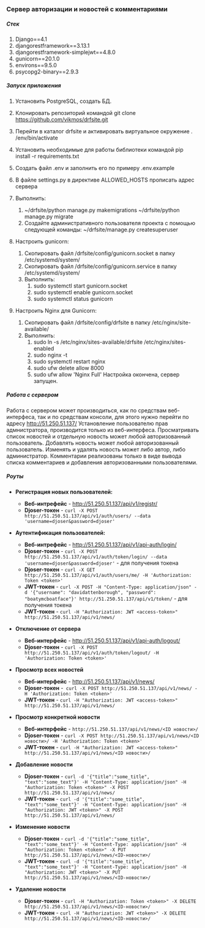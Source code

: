 ### Сервер авторизации и новостей c комментариями
##### Стек
1. Django==4.1
2. djangorestframework==3.13.1
3. djangorestframework-simplejwt==4.8.0
4. gunicorn==20.1.0
5. environs==9.5.0
6. psycopg2-binary==2.9.3

##### Запуск приложения
1. Установить PostgreSQL, создать БД.
2. Клонировать репозиторий командой git clone https://github.com/vikmos/drfsite.git 
3. Перейти в каталог drfsite и активировать виртуальное окружение . /env/bin/activate
4. Установить необходимые для работы библиотеки командой pip install -r requirements.txt
5. Создать файл .env и заполнить его по примеру .env.example
6. В файле settings.py в директиве ALLOWED_HOSTS прописать адрес сервера
7. Выполнить:
    1. ~/drfsite/python manage.py makemigrations
        ~/drfsite/python manage.py migrate
    2. Создайте административного пользователя проекта с помощью следующей команды:
        ~/drfsite/manage.py createsuperuser

8. Настроить gunicorn:
    1. Скопировать файл /drfsite/config/gunicorn.socket в папку /etc/systemd/system/
    2. Скопировать файл /drfsite/config/gunicorn.service в папку /etc/systemd/system/
    3. Выполнить:
        1. sudo systemctl start gunicorn.socket
        2.  sudo systemctl enable gunicorn.socket
        3. sudo systemctl status gunicorn
9. Настроить Nginx для Gunicorn:
    1. Скопировать файл /drfsite/config/drfsite в папку /etc/nginx/site-available/
    2. Выполнить:
        1. sudo ln -s /etc/nginx/sites-available/drfsite /etc/nginx/sites-enabled
        2. sudo nginx -t
        3. sudo systemctl restart nginx
        4. sudo ufw delete allow 8000
        5. sudo ufw allow 'Nginx Full'
Настройка окончена, сервер запущен.

##### Работа с сервером
Работа с сервером может производиться, как по средствам веб-интерфеса, так и по средствам консоли,
для этого нужно перейти по адресу http://51.250.51.137/
Установление пользователю прав адмнистратора, производится только из веб-интерфеса.
Просматривать список новостей и отдельную новость может любой авторизованный пользователь.
Добавлять новость может любой авторизованный пользователь.
Изменять и удалять новость может либо автор, либо администратор.
Комментарии реализованы только в виде вывода списка комментариев и добавления авторизованными пользователями.

##### Роуты
- **Регистрация новых пользователей:**
    - **Веб-интрефейс** - http://51.250.51.137/api/v1/registr/
    - **Djoser-токен** - ```curl -X POST http://51.250.51.137/api/v1/auth/users/ --data 'username=djoser&password=djoser'```

- **Аутентификация пользователей:**
    - **Веб-интрефейс** - http://51.250.51.137/api/v1/api-auth/login/
    - **Djoser-токен** - ```curl -X POST http://51.250.51.137/api/v1/auth/token/login/ --data 'username=djoser&password=djoser'``` - для получения токена
    - **Djoser-токен** - ```curl -X GET http://51.250.51.137/api/v1/auth/users/me/ -H 'Authorization: Token <token>'```
    - **JWT-токен** - ```curl -X POST -H "Content-Type: application/json" -d '{"username": "davidattenborough", "password": "boatymcboatface"}' http://51.250.51.137/api/v1/token/``` - для получения токена
    - **JWT-токен** - ```curl -H "Authorization: JWT <access-token>" http://51.250.51.137/api/v1/news/```
    
- **Отключение от сервера**
    - **Веб-интерфейс** - http://51.250.51.137/api/v1/api-auth/logout/
    - **Djoser-токен** - ```curl -X POST http://51.250.51.137/api/v1/auth/token/logout/ -H 'Authorization: Token <token>'```
    
- **Просмотр всех новостей**
    - **Веб-интерфейс** - http://51.250.51.137/api/v1/news/
    - **Djoser-токен** -``` curl -X POST http://51.250.51.137/api/v1/news/ -H 'Authorization: Token <token>'```
    - **JWT-токен** - ```curl -H "Authorization: JWT <access-token>" http://51.250.51.137/api/v1/news/```

- **Просмотр конкретной новости**
    - **Веб-интерфейс** - ```http://51.250.51.137/api/v1/news/<ID новости>/```
    - **Djoser-токен** - ```curl -X POST http://51.250.51.137/api/v1/news/<ID новости>/ -H 'Authorization: Token <token>'```
    - **JWT-токен** - ```curl -H "Authorization: JWT <access-token>" http://51.250.51.137/api/v1/news/<ID новости>/```
    
- **Добавление новости**
    - **Djoser-токен** - ```curl -d '{"title":"some_title", "text":"some_text"}' -H "Content-Type: application/json" -H "Authorization: Token <token>" -X POST http://51.250.51.137/api/v1/news/```
    - **JWT-токен** - ```curl -d '{"title":"some_title", "text":"some_text"}' -H "Content-Type: application/json" -H "Authorization: JWT <token>" -X POST http://51.250.51.137/api/v1/news/```
    
- **Изменение новости**
    - **Djoser-токен** - ```curl -d '{"title":"some_title", "text":"some_text"}' -H "Content-Type: application/json" -H "Authorization: Token <token>" -X PUT http://51.250.51.137/api/v1/news/<ID-новости>/```
    - **JWT-токен** - ```curl -d '{"title":"some_title", "text":"some_text"}' -H "Content-Type: application/json" -H "Authorization: JWT <token>" -X PUT http://51.250.51.137/api/v1/news/<ID-новости>/```
    
- **Удаление новости**
    - **Djoser-токен** - ```curl -H "Authorization: Token <token>" -X DELETE http://51.250.51.137/api/v1/news/<ID-новости>/```
    - **JWT-токен** - ```curl -H "Authorization: JWT <token>" -X DELETE http://51.250.51.137/api/v1/news/<ID-новости>/```
